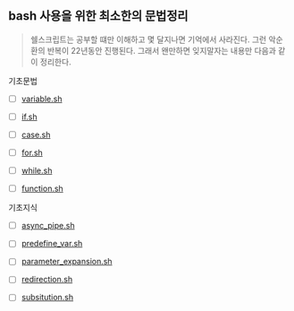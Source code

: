 ## bash 사용을 위한 최소한의 문법정리 

> 쉘스크립트는 공부할 떄만 이해하고 몇 달지나면 기억에서 사라진다. 그런 악순환의 반복이  22년동안 진행된다. 그래서 왠만하면 잊지말자는 내용만 다음과 같이 정리한다. 



기초문법 

- [ ] [variable.sh](variable.sh)
- [ ] [if.sh](if.sh)
- [ ] [case.sh](case.sh)
- [ ] [for.sh](for.sh)
- [ ] [while.sh](while.sh)
- [ ] [function.sh](function.sh)



기초지식 

- [ ] [async_pipe.sh](async_pipe.sh)

- [ ] [predefine_var.sh](predefine_var.sh)

- [ ] [parameter_expansion.sh](parameter_expansion.sh)

- [ ] [redirection.sh](redirection.sh)

- [ ] [subsitution.sh](subsitution.sh)

